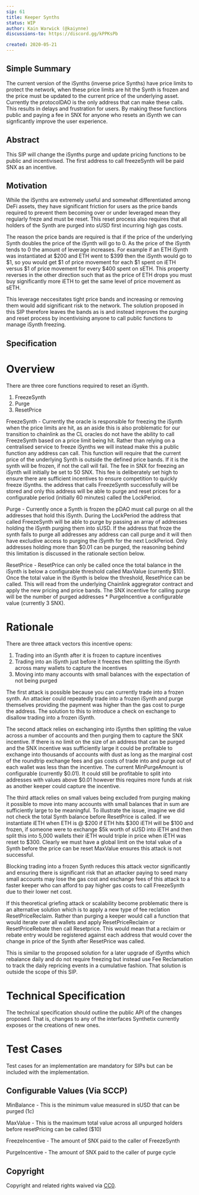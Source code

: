 ```yaml
---
sip: 61
title: Keeper Synths
status: WIP
author: Kain Warwick (@kaiynne)
discussions-to: https://discord.gg/kPPKsPb

created: 2020-05-21
---
```


## Simple Summary
The current version of the iSynths (inverse price Synths) have price limits to protect the network, when these price limits are hit the Synth is frozen and the price must be updated to the current price of the underlying asset. Currently the protocolDAO is the only address that can make these calls. This results in delays and frustration for users. By making these functions public and paying a fee in SNX for anyone who resets an iSynth we can signficantly improve the user experience.

## Abstract
This SIP will change the iSynths purge and update pricing functions to be public and incentivised. The first address to call freezeSynth will be paid SNX as an incentive.

## Motivation
While the iSynths are extremely useful and somewhat differentiated among DeFi assets, they have significant friction for users as the price bands required to prevent them becoming over or under leveraged mean they regularly freze and must be reset. This reset process also requires that all holders of the Synth are purged into sUSD first incurring high gas costs. 

The reason the price bands are required is that if the price of the underlying Synth doubles the price of the iSynth will go to 0. As the price of the iSynth tends to 0 the amount of leverage increases. For example if an ETH iSynth was instantiated at $200 and ETH went to $399 then the iSynth would go to $1, so you would get $1 of price movement for each $1 spent on iETH versus $1 of price movement for every $400 spent on sETH. This property reverses in the other direction such that as the price of ETH drops you must buy significantly more iETH to get the same level of price movement as sETH. 

This leverage neccesitates tight price bands and increasing or removing them would add significant risk to the network. The solution proposed in this SIP therefore leaves the bands as is and instead improves the purging and reset process by incentivising anyone to call public functions to manage iSynth freezing. 

## Specification

# Overview
There are three core functions required to reset an iSynth.
1. FreezeSynth
2. Purge
3. ResetPrice

FreezeSynth - Currently the oracle is responsible for freezing the iSynth when the price limits are hit, as an aside this is also problematic for our transition to chainlink as the CL oracles do not have the ability to call FreezeSynth based on a price limit being hit. Rather than relying on a centralised service to freeze iSynths we will instead make this a public function any address can call. This function will require that the current price of the underlying Synth is outside the defined price bands. If it is the synth will be frozen, if not the call will fail. The fee in SNX for freezing an iSynth will initially be set to 50 SNX. This fee is deliberately set high to ensure there are sufficient incentives to ensure competition to quickly freeze iSynths. the address that calls FreezeSynth successfully will be stored and only this address will be able to purge and reset prices for a configurable period (initially 60 minutes) called the LockPeriod.

Purge - Currently once a Synth is frozen the pDAO must call purge on all the addresses that hold this iSynth. During the LockPeriod the address that called FreezeSynth will be able to purge by passing an array of addresses holding the iSynth purging them into sUSD. If the address that froze the synth fails to purge all addresses any address can call purge and it will then have excludive access to purging the iSynth for the next LockPeriod. Only addresses holding more than $0.01 can be purged, the reasoning behind this limitation is discussed in the rationale section below.

ResetPrice - ResetPrice can only be called once the total balance in the iSynth is below a configurable threshold called MaxValue (currently $10). Once the total value in the iSynth is below the threshold, ResetPrice can be called. This will read from the underlying Chainlink aggregrator contract and apply the new pricing and price bands. The SNX incentive for calling purge will be the number of purged addresses * PurgeIncentive a configurable value (currently 3 SNX).

# Rationale
There are three attack vectors this incentive opens:
1. Trading into an iSynth after it is frozen to capture incentives
2. Trading into an iSynth just before it freezes then splitting the iSynth across many wallets to capture the incentives
3. Moving into many accounts with small balances with the expectation of not being purged

The first attack is possible because you can currently trade into a frozen synth. An attacker could repeatedly trade into a frozen iSynth and purge themselves providing the payment was higher than the gas cost to purge the address. The solution to this to introduce a check on exchange to disallow trading into a frozen iSynth.

The second attack relies on exchanging into iSynths then splitting the value across a number of accounts and then purging them to capture the SNX incentive. If there is no limit on the size of an address that can be purged and the SNX incentive was sufficiently large it could be profitable to exchange into thousands of accounts with dust as long as the marginal cost of the roundtrip exchange fees and gas costs of trade into and purge out of each wallet was less than the incentive. The current MinPurgeAmount is configurable (currently $0.01). It could still be profitable to split into addresses with values above $0.01 however this requires more funds at risk as another keeper could capture the incentive.

The third attack relies on small values being excluded from purging making it possible to move into many accounts with small balances that in sum are sufficiently large to be meaningful. To illustrate the issue, imagine we did not check the total Synth balance before ResetPrice is called. If we instantiate iETH when ETH is @ $200 if ETH hits $300 iETH will be $100 and frozen, if someone were to exchange $5k worth of sUSD into iETH and then split this into 5,000 wallets their iETH would triple in price when iETH was reset to $300. Clearly we must have a global limit on the total value of a Synth before the price can be reset MaxValue ensures this attack is not successful.

Blocking trading into a frozen Synth reduces this attack vector significantly and ensuring there is significant risk that an attacker paying to seed many small accounts may lose the gas cost and eschange fees of this attack to a faster keeper who can afford to pay higher gas costs to call FreezeSynth due to their lower net cost.

If this theoretical griefing attack or scalability become problematic there is an alternative solution which is to apply a new type of fee reclation ResetPriceReclaim. Rather than purging a keeper would call a function that would iterate over all wallets and apply ResetPriceReclaim or ResetPriceRebate then call Resetprice. This would mean that a reclaim or rebate entry would be registered against each address that would cover the change in price of the Synth after ResetPrice was called. 

This is similar to the proposed solution for a later upgrade of iSynths which rebalance daily and do not require freezing but instead use Fee Reclamation to track the daily repricing events in a cumulative fashion. That solution is outside the scope of this SIP.

# Technical Specification
<!--The technical specification should describe the syntax and semantics of any new feature.-->
The technical specification should outline the public API of the changes proposed. That is, changes to any of the interfaces Synthetix currently exposes or the creations of new ones. 

# Test Cases
<!--Test cases for an implementation are mandatory for SIPs but can be included with the implementation..-->
Test cases for an implementation are mandatory for SIPs but can be included with the implementation.

## Configurable Values (Via SCCP)
MinBalance - This is the minimum value measured in sUSD that can be purged (1c)

MaxValue - This is the maximum total value across all unpurged holders before resetPricing can be called ($10)

FreezeIncentive - The amount of SNX paid to the caller of FreezeSynth

PurgeIncentive - The amount of SNX paid to the caller of purge cycle

## Copyright
Copyright and related rights waived via [CC0](https://creativecommons.org/publicdomain/zero/1.0/).

